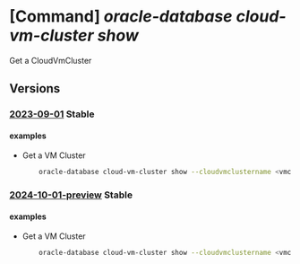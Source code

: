 # [Command] _oracle-database cloud-vm-cluster show_

Get a CloudVmCluster

## Versions

### [2023-09-01](/Resources/mgmt-plane/L3N1YnNjcmlwdGlvbnMve30vcmVzb3VyY2Vncm91cHMve30vcHJvdmlkZXJzL29yYWNsZS5kYXRhYmFzZS9jbG91ZHZtY2x1c3RlcnMve30=/2023-09-01.xml) **Stable**

<!-- mgmt-plane /subscriptions/{}/resourcegroups/{}/providers/oracle.database/cloudvmclusters/{} 2023-09-01 -->

#### examples

- Get a VM Cluster
    ```bash
        oracle-database cloud-vm-cluster show --cloudvmclustername <vmclustername> --resource-group <Resource group>
    ```

### [2024-10-01-preview](/Resources/mgmt-plane/L3N1YnNjcmlwdGlvbnMve30vcmVzb3VyY2Vncm91cHMve30vcHJvdmlkZXJzL29yYWNsZS5kYXRhYmFzZS9jbG91ZHZtY2x1c3RlcnMve30=/2024-10-01-preview.xml) **Stable**

<!-- mgmt-plane /subscriptions/{}/resourcegroups/{}/providers/oracle.database/cloudvmclusters/{} 2024-10-01-preview -->

#### examples

- Get a VM Cluster
    ```bash
        oracle-database cloud-vm-cluster show --cloudvmclustername <vmclustername> --resource-group <Resource group>
    ```
